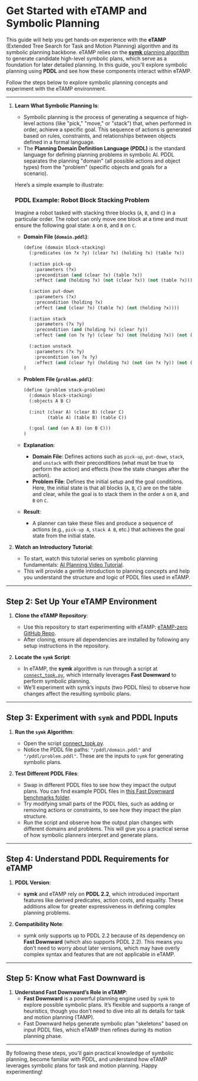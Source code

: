 # Get Started with eTAMP and Symbolic Planning

This guide will help you get hands-on experience with the **eTAMP** (Extended Tree Search for Task and Motion Planning) algorithm and its symbolic planning backbone. eTAMP relies on the [**symk** planning algorithm](https://github.com/speckdavid/symk) to generate candidate high-level symbolic plans, which serve as a foundation for later detailed planning. In this guide, you'll explore symbolic planning using **PDDL** and see how these components interact within eTAMP.

Follow the steps below to explore symbolic planning concepts and experiment with the eTAMP environment.

---

1. **Learn What Symbolic Planning Is**:
   - Symbolic planning is the process of generating a sequence of high-level actions (like "pick," "move," or "stack") that, when performed in order, achieve a specific goal. This sequence of actions is generated based on rules, constraints, and relationships between objects defined in a formal language.
   - The **Planning Domain Definition Language (PDDL)** is the standard language for defining planning problems in symbolic AI. PDDL separates the planning "domain" (all possible actions and object types) from the "problem" (specific objects and goals for a scenario).

   Here’s a simple example to illustrate:

   ### PDDL Example: Robot Block Stacking Problem
   Imagine a robot tasked with stacking three blocks (`A`, `B`, and `C`) in a particular order. The robot can only move one block at a time and must ensure the following goal state: `A` on `B`, and `B` on `C`.

   - **Domain File (`domain.pddl`)**:
     ```lisp
     (define (domain block-stacking)
       (:predicates (on ?x ?y) (clear ?x) (holding ?x) (table ?x))
       
       (:action pick-up
         :parameters (?x)
         :precondition (and (clear ?x) (table ?x))
         :effect (and (holding ?x) (not (clear ?x)) (not (table ?x))))
       
       (:action put-down
         :parameters (?x)
         :precondition (holding ?x)
         :effect (and (clear ?x) (table ?x) (not (holding ?x))))
       
       (:action stack
         :parameters (?x ?y)
         :precondition (and (holding ?x) (clear ?y))
         :effect (and (on ?x ?y) (clear ?x) (not (holding ?x)) (not (clear ?y))))
       
       (:action unstack
         :parameters (?x ?y)
         :precondition (on ?x ?y)
         :effect (and (clear ?y) (holding ?x) (not (on ?x ?y)) (not (clear ?x))))
     )
     ```

   - **Problem File (`problem.pddl`)**:
     ```lisp
     (define (problem stack-problem)
       (:domain block-stacking)
       (:objects A B C)
       
       (:init (clear A) (clear B) (clear C)
              (table A) (table B) (table C))
       
       (:goal (and (on A B) (on B C)))
     )
     ```

   - **Explanation**:
     - **Domain File**: Defines actions such as `pick-up`, `put-down`, `stack`, and `unstack` with their preconditions (what must be true to perform the action) and effects (how the state changes after the action).
     - **Problem File**: Defines the initial setup and the goal conditions. Here, the initial state is that all blocks (`A`, `B`, `C`) are on the table and clear, while the goal is to stack them in the order `A` on `B`, and `B` on `C`.

   - **Result**:
     - A planner can take these files and produce a sequence of actions (e.g., `pick-up A`, `stack A B`, etc.) that achieves the goal state from the initial state.

2. **Watch an Introductory Tutorial**:
   - To start, watch this tutorial series on symbolic planning fundamentals: [AI Planning Video Tutorial](https://www.youtube.com/watch?v=7Vy8970q0Xc&list=PLwJ2VKmefmxpUJEGB1ff6yUZ5Zd7Gegn2).
   - This will provide a gentle introduction to planning concepts and help you understand the structure and logic of PDDL files used in eTAMP.

---

## Step 2: Set Up Your eTAMP Environment

1. **Clone the eTAMP Repository**:
   - Use this repository to start experimenting with eTAMP: [eTAMP-zero GitHub Repo](https://github.com/ttianyuren/eTAMP-zero).
   - After cloning, ensure all dependencies are installed by following any setup instructions in the repository.

2. **Locate the `symk` Script**:
   - In eTAMP, the **symk** algorithm is run through a script at [`connect_topk.py`](https://github.com/ttianyuren/eTAMP-zero/blob/main/connect_topk.py), which internally leverages **Fast Downward** to perform symbolic planning.
   - We’ll experiment with symk’s inputs (two PDDL files) to observe how changes affect the resulting symbolic plans.

---

## Step 3: Experiment with `symk` and PDDL Inputs

1. **Run the `symk` Algorithm**:
   - Open the script [connect_topk.py](https://github.com/ttianyuren/eTAMP-zero/blob/5b3cf89801ef435fc4545a823dabf872dfa06747/connect_topk.py#L92).
   - Notice the PDDL file paths: `"/pddl/domain.pddl"` and `"/pddl/problem.pddl"`. These are the inputs to `symk` for generating symbolic plans.

2. **Test Different PDDL Files**:
   - Swap in different PDDL files to see how they impact the output plans. You can find example PDDL files in [this Fast Downward benchmarks folder](https://github.com/aibasel/downward/tree/main/misc/tests/benchmarks).
   - Try modifying small parts of the PDDL files, such as adding or removing actions or constraints, to see how they impact the plan structure.
   - Run the script and observe how the output plan changes with different domains and problems. This will give you a practical sense of how symbolic planners interpret and generate plans.

---

## Step 4: Understand PDDL Requirements for eTAMP

1. **PDDL Version**:
   - **symk** and eTAMP rely on **PDDL 2.2**, which introduced important features like derived predicates, action costs, and equality. These additions allow for greater expressiveness in defining complex planning problems.
   
2. **Compatibility Note**:
   - symk only supports up to PDDL 2.2 because of its dependency on **Fast Downward** (which also supports PDDL 2.2). This means you don’t need to worry about later versions, which may have overly complex syntax and features that are not applicable in eTAMP.

---

## Step 5: Know what Fast Downward is

1. **Understand Fast Downward’s Role in eTAMP**:
   - **Fast Downward** is a powerful planning engine used by `symk` to explore possible symbolic plans. It’s flexible and supports a range of heuristics, though you don’t need to dive into all its details for task and motion planning (TAMP).
   - Fast Downward helps generate symbolic plan "skeletons" based on input PDDL files, which eTAMP then refines during its motion planning phase.

---

By following these steps, you'll gain practical knowledge of symbolic planning, become familiar with PDDL, and understand how eTAMP leverages symbolic plans for task and motion planning. Happy experimenting!